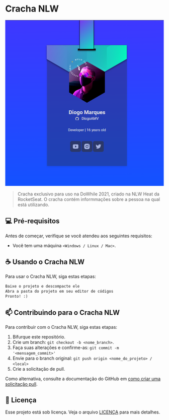 # Cracha NLW

<img src="project.png" alt="example project">

> Cracha exclusivo para uso na DoWhile 2021, criado na NLW Heat da RocketSeat. O cracha contém informmações sobre a pessoa na qual está utilizando.

## 💻 Pré-requisitos

Antes de começar, verifique se você atendeu aos seguintes requisitos:
* Você tem uma máquina `<Windows / Linux / Mac>`.

## ☕ Usando o Cracha NLW

Para usar o Cracha NLW, siga estas etapas:

```
Baixe o projeto e descompacte ele
Abra a pasta do projeto em seu editor de códigos
Pronto! :)
```

## 📫 Contribuindo para o Cracha NLW
Para contribuir com o Cracha NLW, siga estas etapas:

1. Bifurque este repositório.
2. Crie um branch: `git checkout -b <nome_branch>`.
3. Faça suas alterações e confirme-as: `git commit -m '<mensagem_commit>'`
4. Envie para o branch original: `git push origin <nome_do_projeto> / <local>`
5. Crie a solicitação de pull.

Como alternativa, consulte a documentação do GitHub em [como criar uma solicitação pull](https://help.github.com/en/github/collaborating-with-issues-and-pull-requests/creating-a-pull-request).

## 📝 Licença

Esse projeto está sob licença. Veja o arquivo [LICENÇA](LICENSE.md) para mais detalhes.
